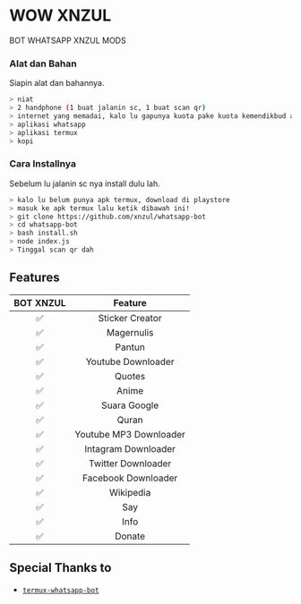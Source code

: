 # WOW XNZUL
BOT WHATSAPP XNZUL MODS

### Alat dan Bahan
Siapin alat dan bahannya.
```bash
> niat
> 2 handphone (1 buat jalanin sc, 1 buat scan qr)
> internet yang memadai, kalo lu gapunya kuota pake kuota kemendikbud ae
> aplikasi whatsapp
> aplikasi termux
> kopi
```

### Cara Installnya
Sebelum lu jalanin sc nya install dulu lah.
```bash
> kalo lu belum punya apk termux, download di playstore
> masuk ke apk termux lalu ketik dibawah ini!
> git clone https://github.com/xnzul/whatsapp-bot
> cd whatsapp-bot
> bash install.sh
> node index.js
> Tinggal scan qr dah
```

## Features

| BOT XNZUL      |                Feature           |
| :-----------:  | :--------------------------------: |
|       ✅       | Sticker Creator                  |
|       ✅       | Magernulis                       |
|       ✅       | Pantun                           |
|       ✅       | Youtube Downloader               |
|       ✅       | Quotes                           |
|       ✅       | Anime                            |
|       ✅       | Suara Google                     |
|       ✅       | Quran                            |
|       ✅       | Youtube MP3 Downloader           |
|       ✅       | Intagram Downloader              |
|       ✅       | Twitter Downloader               |
|       ✅       | Facebook Downloader              |
|       ✅       | Wikipedia                        |
|       ✅       | Say                              |
|       ✅       | Info                             |
|       ✅       | Donate                           |

## Special Thanks to
* [`termux-whatsapp-bot`](https://github.com/fdciabdul/termux-whatsapp-bot)


